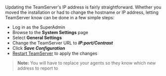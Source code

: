 <!--
title: "How To Update The TeamServer IP Address And Hostname"
description: "Instructions for updating the TeamServer IP address and hostname"
-->

Updating the TeamServer's IP address is fairly straightforward. Whether you moved the installation or had to change the hostname or IP address, letting TeamServer know can be done in a few simple steps:

* Log in as the SuperAdmin
* Browse to the **System Settings** page
* Select **General Settings** 
* Change the TeamServer URL to ***IP:port/Contrast***
* Click ***Save Configuration***
* [Restart TeamServer](user_tsfaq.html#restart) to apply the changes


>**Note:** You will have to replace your agents so they know which new address to report to
